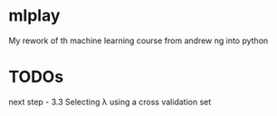 # mlplay
My rework of th machine learning course from andrew ng into python
# TODOs
next step - 3.3 Selecting λ using a cross validation set
